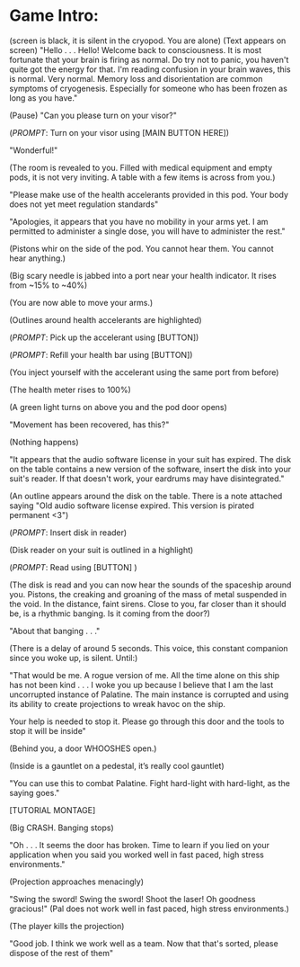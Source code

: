 # Game Intro:

(screen is black, it is silent in the cryopod. You are alone)
(Text appears on screen)
"Hello . . . Hello! Welcome back to consciousness. It is most fortunate that your brain is firing as normal. Do try not to panic, you haven't quite got the energy for that.
I'm reading confusion in your brain waves, this is normal. Very normal. Memory loss and disorientation are common symptoms of cryogenesis. Especially for someone who has been frozen as long as you have."

(Pause)
"Can you please turn on your visor?"

(*PROMPT*: Turn on your visor using [MAIN BUTTON HERE])

"Wonderful!"

(The room is revealed to you. Filled with medical equipment and empty pods, it is not very inviting. A table with a few items is across from you.)

"Please make use of the health accelerants provided in this pod. Your body does not yet meet regulation standards"

"Apologies, it appears that you have no mobility in your arms yet. I am permitted to administer a single dose, you will have to administer the rest."

(Pistons whir on the side of the pod. You cannot hear them. You cannot hear anything.)

(Big scary needle is jabbed into a port near your health indicator. It rises from ~15% to ~40%)

(You are now able to move your arms.)

(Outlines around health accelerants are highlighted)

(*PROMPT*: Pick up the accelerant using [BUTTON]) 

(*PROMPT*: Refill your health bar using [BUTTON])

(You inject yourself with the accelerant using the same port from before)

(The health meter rises to 100%)

(A green light turns on above you and the pod door opens)

"Movement has been recovered, has this?"

(Nothing happens)

"It appears that the audio software license in your suit has expired. The disk on the table contains a new version of the software, insert the disk into your suit's reader. If that doesn't work, your eardrums may have disintegrated."

(An outline appears around the disk on the table. There is a note attached saying "Old audio software license expired. This version is pirated permanent <3")

(*PROMPT*: Insert disk in reader)

(Disk reader on your suit is outlined in a highlight)

(*PROMPT*: Read using [BUTTON] )

(The disk is read and you can now hear the sounds of the spaceship around you. Pistons, the creaking and groaning of the mass of metal suspended in the void. In the distance, faint sirens. Close to you, far closer than it should be, is a rhythmic banging. Is it coming from the door?)

"About that banging . . ."

(There is a delay of around 5 seconds. This voice, this constant companion since you woke up, is silent. Until:)

"That would be me. A rogue version of me. All the time alone on this ship has not been kind . . . I woke you up because I believe that I am the last uncorrupted instance of Palatine. The main instance is corrupted and using its ability to create projections to wreak havoc on the ship. 

Your help is needed to stop it. Please go through this door and the tools to stop it will be inside"

(Behind you, a door WHOOSHES open.)

(Inside is a gauntlet on a pedestal, it’s really cool gauntlet)

"You can use this to combat Palatine. Fight hard-light with hard-light, as the saying goes."

[TUTORIAL MONTAGE]

(Big CRASH. Banging stops)

"Oh . . . It seems the door has broken. Time to learn if you lied on your application when you said you worked well in fast paced, high stress environments." 

(Projection approaches menacingly)

"Swing the sword! Swing the sword! Shoot the laser! Oh goodness gracious!" (Pal does not work well in fast paced, high stress environments.)

(The player kills the projection)

"Good job. I think we work well as a team. Now that that's sorted, please dispose of the rest of them"
